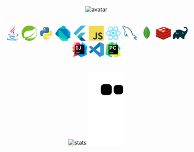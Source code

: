 <p align="center">
  <img width="200px" src="https://user-images.githubusercontent.com/26367735/127791464-585d94d2-f411-48ef-83aa-5e9d4e57c351.gif" alt="avatar"> <br/><br/><br/>
  <img alt="Java" width="40px" src="https://raw.githubusercontent.com/devicons/devicon/master/icons/java/java-original.svg">
  <img alt="Spring" width="40px" src="https://raw.githubusercontent.com/devicons/devicon/master/icons/spring/spring-original.svg">    
  <img alt="Python" width="40px" src="https://raw.githubusercontent.com/devicons/devicon/master/icons/python/python-original.svg">  
  <img alt="Dart" width="40px" src="https://raw.githubusercontent.com/devicons/devicon/master/icons/dart/dart-original.svg">  
  <img alt="Flutter" width="40px" src="https://raw.githubusercontent.com/devicons/devicon/master/icons/flutter/flutter-original.svg">
  <img alt="JavaScript" width="40px" src="https://raw.githubusercontent.com/devicons/devicon/master/icons/javascript/javascript-original.svg">
  <img alt="React" width="40px" src="https://raw.githubusercontent.com/devicons/devicon/master/icons/react/react-original.svg">
  <img alt="MySQL" width="40px" src="https://raw.githubusercontent.com/devicons/devicon/master/icons/mysql/mysql-original.svg">
  <img alt="MongoDB" width="40px" src="https://raw.githubusercontent.com/devicons/devicon/master/icons/mongodb/mongodb-original.svg">
  <img alt="Redis" width="40px" src="https://raw.githubusercontent.com/devicons/devicon/master/icons/redis/redis-original.svg">
  <img alt="Gradle" width="40px" src="https://raw.githubusercontent.com/devicons/devicon/master/icons/gradle/gradle-plain.svg"> <br/>
  <img alt="Intellij" width="40px" src="https://raw.githubusercontent.com/yuhtin/yuhtin/master/icons/intellij.png">
  <img alt="VSCode" width="40px" src="https://raw.githubusercontent.com/devicons/devicon/master/icons/vscode/vscode-original.svg">
  <img alt="Pycharm" width="40px" src="https://raw.githubusercontent.com/yuhtin/yuhtin/master/icons/pycharm.png"> <br/><br/><br/>
  <img height"100em" src="https://github-readme-stats.vercel.app/api/top-langs/?username=Yuhtin&layout=compact&hide_title=true&theme=github_dark&hide_border=true" alt="stats"> 
  <img src="https://github.com/Yuhtin/Yuhtin/blob/output/github-contribution-grid-snake.svg" alt="commit-snake">
</p>  

